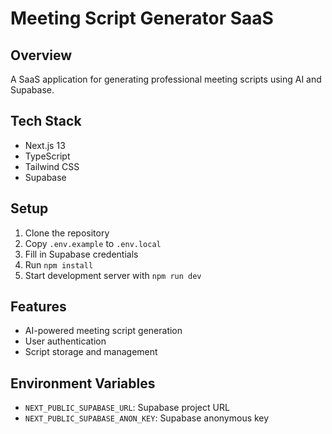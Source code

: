 # Meeting Script Generator SaaS

## Overview
A SaaS application for generating professional meeting scripts using AI and Supabase.

## Tech Stack
- Next.js 13
- TypeScript
- Tailwind CSS
- Supabase

## Setup
1. Clone the repository
2. Copy `.env.example` to `.env.local`
3. Fill in Supabase credentials
4. Run `npm install`
5. Start development server with `npm run dev`

## Features
- AI-powered meeting script generation
- User authentication
- Script storage and management

## Environment Variables
- `NEXT_PUBLIC_SUPABASE_URL`: Supabase project URL
- `NEXT_PUBLIC_SUPABASE_ANON_KEY`: Supabase anonymous key
